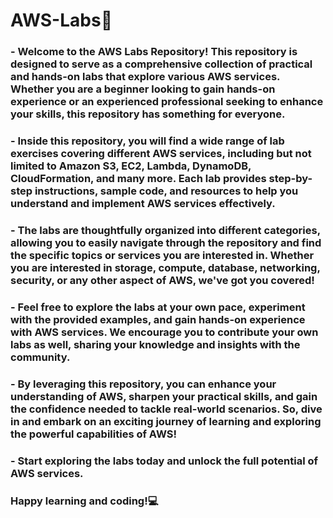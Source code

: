 # AWS-Labs📝

### - Welcome to the AWS Labs Repository! This repository is designed to serve as a comprehensive collection of practical and hands-on labs that explore various AWS services. Whether you are a beginner looking to gain hands-on experience or an experienced professional seeking to enhance your skills, this repository has something for everyone.

### - Inside this repository, you will find a wide range of lab exercises covering different AWS services, including but not limited to Amazon S3, EC2, Lambda, DynamoDB, CloudFormation, and many more. Each lab provides step-by-step instructions, sample code, and resources to help you understand and implement AWS services effectively.

### - The labs are thoughtfully organized into different categories, allowing you to easily navigate through the repository and find the specific topics or services you are interested in. Whether you are interested in storage, compute, database, networking, security, or any other aspect of AWS, we've got you covered!

### - Feel free to explore the labs at your own pace, experiment with the provided examples, and gain hands-on experience with AWS services. We encourage you to contribute your own labs as well, sharing your knowledge and insights with the community.

### - By leveraging this repository, you can enhance your understanding of AWS, sharpen your practical skills, and gain the confidence needed to tackle real-world scenarios. So, dive in and embark on an exciting journey of learning and exploring the powerful capabilities of AWS!

### - Start exploring the labs today and unlock the full potential of AWS services.

### Happy learning and coding!💻






